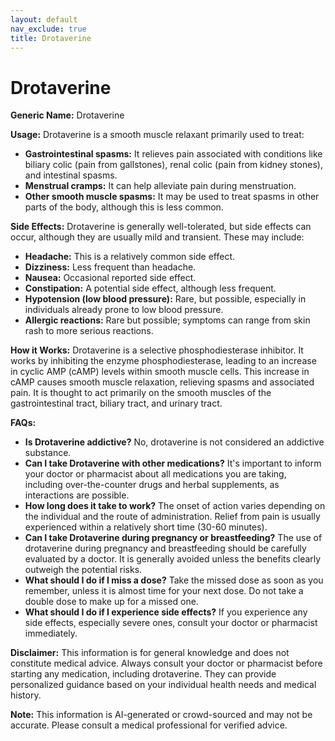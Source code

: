 ```yaml
---
layout: default
nav_exclude: true
title: Drotaverine
---
```


# Drotaverine

**Generic Name:** Drotaverine

**Usage:** Drotaverine is a smooth muscle relaxant primarily used to treat:

* **Gastrointestinal spasms:**  It relieves pain associated with conditions like biliary colic (pain from gallstones), renal colic (pain from kidney stones), and intestinal spasms.
* **Menstrual cramps:** It can help alleviate pain during menstruation.
* **Other smooth muscle spasms:**  It may be used to treat spasms in other parts of the body, although this is less common.


**Side Effects:**  Drotaverine is generally well-tolerated, but side effects can occur, although they are usually mild and transient. These may include:

* **Headache:** This is a relatively common side effect.
* **Dizziness:**  Less frequent than headache.
* **Nausea:**  Occasional reported side effect.
* **Constipation:**  A potential side effect, although less frequent.
* **Hypotension (low blood pressure):**  Rare, but possible, especially in individuals already prone to low blood pressure.
* **Allergic reactions:**  Rare but possible; symptoms can range from skin rash to more serious reactions.


**How it Works:** Drotaverine is a selective phosphodiesterase inhibitor.  It works by inhibiting the enzyme phosphodiesterase, leading to an increase in cyclic AMP (cAMP) levels within smooth muscle cells. This increase in cAMP causes smooth muscle relaxation, relieving spasms and associated pain.  It is thought to act primarily on the smooth muscles of the gastrointestinal tract, biliary tract, and urinary tract.


**FAQs:**

* **Is Drotaverine addictive?** No, drotaverine is not considered an addictive substance.
* **Can I take Drotaverine with other medications?** It's important to inform your doctor or pharmacist about all medications you are taking, including over-the-counter drugs and herbal supplements, as interactions are possible.
* **How long does it take to work?** The onset of action varies depending on the individual and the route of administration.  Relief from pain is usually experienced within a relatively short time (30-60 minutes).
* **Can I take Drotaverine during pregnancy or breastfeeding?**  The use of drotaverine during pregnancy and breastfeeding should be carefully evaluated by a doctor.  It is generally avoided unless the benefits clearly outweigh the potential risks.
* **What should I do if I miss a dose?** Take the missed dose as soon as you remember, unless it is almost time for your next dose.  Do not take a double dose to make up for a missed one.
* **What should I do if I experience side effects?** If you experience any side effects, especially severe ones, consult your doctor or pharmacist immediately.

**Disclaimer:** This information is for general knowledge and does not constitute medical advice. Always consult your doctor or pharmacist before starting any medication, including drotaverine.  They can provide personalized guidance based on your individual health needs and medical history.


**Note:** This information is AI-generated or crowd-sourced and may not be accurate. Please consult a medical professional for verified advice.